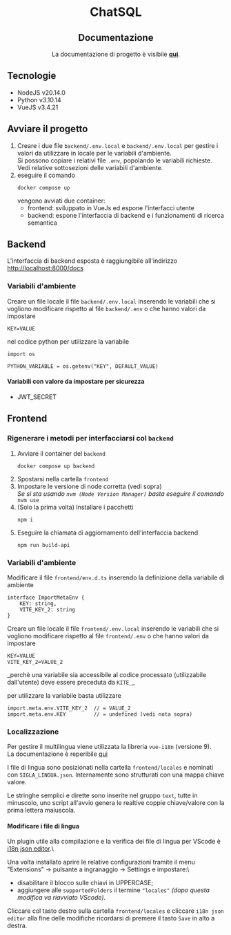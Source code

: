 <h1 align="center">ChatSQL</h1>
<h2 align="center">Documentazione</h2>
<p align="center">La documentazione di progetto è visibile <a href="https://github.com/Argo-swe/Docs" target="_blank"><b>qui</b></a>.</p>

## Tecnologie

- NodeJS v20.14.0
- Python v3.10.14
- VueJS v3.4.21

## Avviare il progetto

1. Creare i due file `backend/.env.local` e `backend/.env.local` per gestire i valori da utilizzare in locale per le variabili d'ambiente.\
   Si possono copiare i relativi file `.env`, popolando le variabili richieste.\
   Vedi relative sottosezioni delle variabili d'ambiente.
1. eseguire il comando
   ```
   docker compose up
   ```
   vengono avviati due container:
   - frontend: sviluppato in VueJs ed espone l'interfacci utente
   - backend: espone l'interfaccia di backend e i funzionamenti di ricerca semantica

## Backend

L'interfaccia di backend esposta è raggiungibile all'indirizzo [http://localhost:8000/docs](http://localhost:8000/docs)

### Variabili d'ambiente

Creare un file locale il file `backend/.env.local` inserendo le variabili che si vogliono modificare rispetto al file `backend/.env` o che hanno valori da impostare

```
KEY=VALUE
```

nel codice python per utilizzare la variabile

```
import os

PYTHON_VARIABLE = os.getenv("KEY", DEFAULT_VALUE)
```

#### Variabili con valore da impostare per sicurezza

- JWT_SECRET

## Frontend

### Rigenerare i metodi per interfacciarsi col `backend`

1. Avviare il container del `backend`
   ```
   docker compose up backend
   ```
1. Spostarsi nella cartella `frontend`
1. Impostare le versione di node corretta (vedi sopra)\
    _Se si sta usando `nvm (Node Version Manager)` basta eseguire il comando_
   `    nvm use`
1. (Solo la prima volta) Installare i pacchetti
   ```
   npm i
   ```
1. Eseguire la chiamata di aggiornamento dell'interfaccia backend
   ```
   npm run build-api
   ```

### Variabili d'ambiente

Modificare il file `frontend/env.d.ts` inserendo la definizione della variabile di ambiente

```
interface ImportMetaEnv {
    KEY: string,
    VITE_KEY_2: string
}
```

Creare un file locale il file `frontend/.env.local` inserendo le variabili che si vogliono modificare rispetto al file `frontend/.env` o che hanno valori da impostare

```
KEY=VALUE
VITE_KEY_2=VALUE_2
```

_perchè una variabile sia accessibile al codice processato (utilizzabile dall'utente) deve essere preceduta da `KITE_`\_

per utilizzare la variabile basta utilizzare

```
import.meta.env.VITE_KEY_2  // = VALUE_2
import.meta.env.KEY         // = undefined (vedi nota sopra)
```

### Localizzazione

Per gestire il multilingua viene utilizzata la libreria `vue-i18n` (versione 9).\
La documentazione è reperibile [qui](https://vue-i18n.intlify.dev/guide/essentials/started.html)

I file di lingua sono posizionati nella cartella `frontend/locales` e nominati con `SIGLA_LINGUA.json`. Internamente sono strutturati con una mappa chiave valore.

Le stringhe semplici e dirette sono inserite nel gruppo `text`, tutte in minuscolo, uno script all'avvio genera le realtive coppie chiave/valore con la prima lettera maiuscola.

#### Modificare i file di lingua

Un plugin utile alla compilazione e la verifica dei file di lingua per VScode è [i18n json editor](https://marketplace.visualstudio.com/items?itemName=thibault-vanderseypen.i18n-json-editor).\

Una volta installato aprire le relative configurazioni tramite il menu "Extensions" -> pulsante a ingranaggio -> Settings e impostare:\

- disabilitare il blocco sulle chiavi in UPPERCASE;
- aggiungere alle `supportedFolders` il termine `"locales"` _(dopo questa modifica va riavviato VScode)_.

Cliccare col tasto destro sulla cartella `frontend/locales` e cliccare `i18n json editor` alla fine delle modifiche ricordarsi di premere il tasto `Save` in alto a destra.
